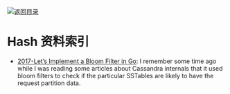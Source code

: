 [![返回目录](https://parg.co/UGo)](https://github.com/wxyyxc1992/Awesome-Links)

# Hash 资料索引

* [2017-Let’s Implement a Bloom Filter in Go](https://codeburst.io/lets-implement-a-bloom-filter-in-go-b2da8a4b849f): I remember some time ago while I was reading some articles about Cassandra internals that it used bloom filters to check if the particular SSTables are likely to have the request partition data.
